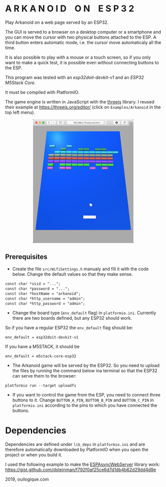 
# A R K A N O I D    O N    E S P 3 2

Play Arkanoid on a web page served by an ESP32.

The GUI is served to a browser on a desktop computer or a smartphone and you can move the cursor with two physical buttons attached to the ESP. A third button enters automatic mode, i.e. the cursor move automaticaly all the time.

It is also possible to play with a mouse or a touch screen, so if you only want to make a quick test, it is possible even without connecting buttons to the ESP.

This program was tested with an *esp32doit-devkit-v1* and an *ESP32 M5Stack Core*.

It must be compiled with PlatformIO.

The game engine is written in JavaScript with the [threejs](https://threejs.org) library. I reused their example at <https://threejs.org/editor/> (click on `Examples/Arkanoid` in the top left menu).

<p align="center">
<img height=400px alt="Arkanoid on ESP32" src="images/arkanoid.jpg" />
</p>


## Prerequisites

- Create the file `src/WifiSettings.h` manualy and fill it with the code below. Change the default values so that they make sense.

<pre><code>const char *ssid = "...";
const char *password = "...";
const char *hostName = "arkanoid";
const char *http_username = "admin";
const char *http_password = "admin";</code></pre>

- Change the board type (`env_default` flag) in `platformio.ini`. Currently there are two boards defined, but any ESP32 should work.

So if you have a regular ESP32 the `env_default` flag should be:

    env_default = esp32doit-devkit-v1

If you have a M5STACK, it should be

    env_default = m5stack-core-esp32

- The Arkanoid game will be served by the ESP32. So you need to upload the files by running the command below ina terminal so that the ESP32 can serve them to the browser:

<pre><code>platformio run --target uploadfs</code></pre>

- If you want to control the game from the ESP, you need to connect three buttons to it. Change `BUTTON_A_PIN`, `BUTTON_B_PIN` and `BUTTON_C_PIN` in `platformio.ini` according to the pins to which you have connected the buttons.

# Dependencies

Dependencies are defined under `lib_deps` in `platformio.ini` and are therefore automatically downloaded by PlatformIO when you open the project or when you build it.

I used the following example to make the [ESPAsyncWebServer](https://github.com/me-no-dev/ESPAsyncWebServer/blob/master/README.md) library work:
<https://gist.github.com/dsteinman/f792f0af25ce6d7d1db4b62d29dd4d9e>

2019, ouilogique.com
